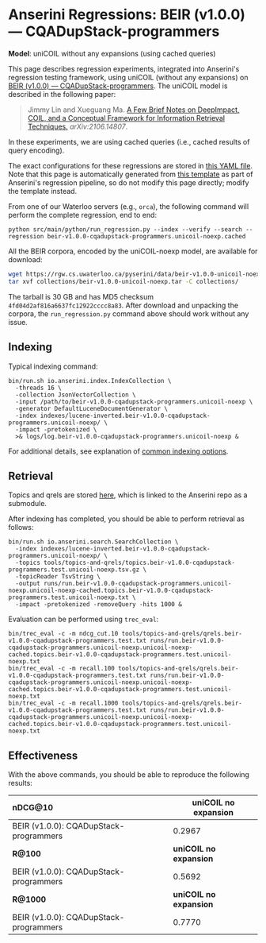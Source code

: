 # Anserini Regressions: BEIR (v1.0.0) &mdash; CQADupStack-programmers

**Model**: uniCOIL without any expansions (using cached queries)

This page describes regression experiments, integrated into Anserini's regression testing framework, using uniCOIL (without any expansions) on [BEIR (v1.0.0) &mdash; CQADupStack-programmers](http://beir.ai/).
The uniCOIL model is described in the following paper:

> Jimmy Lin and Xueguang Ma. [A Few Brief Notes on DeepImpact, COIL, and a Conceptual Framework for Information Retrieval Techniques.](https://arxiv.org/abs/2106.14807) _arXiv:2106.14807_.

In these experiments, we are using cached queries (i.e., cached results of query encoding).

The exact configurations for these regressions are stored in [this YAML file](../../src/main/resources/regression/beir-v1.0.0-cqadupstack-programmers.unicoil-noexp.cached.yaml).
Note that this page is automatically generated from [this template](../../src/main/resources/docgen/templates/beir-v1.0.0-cqadupstack-programmers.unicoil-noexp.cached.template) as part of Anserini's regression pipeline, so do not modify this page directly; modify the template instead.

From one of our Waterloo servers (e.g., `orca`), the following command will perform the complete regression, end to end:

```
python src/main/python/run_regression.py --index --verify --search --regression beir-v1.0.0-cqadupstack-programmers.unicoil-noexp.cached
```

All the BEIR corpora, encoded by the uniCOIL-noexp model, are available for download:

```bash
wget https://rgw.cs.uwaterloo.ca/pyserini/data/beir-v1.0.0-unicoil-noexp.tar -P collections/
tar xvf collections/beir-v1.0.0-unicoil-noexp.tar -C collections/
```

The tarball is 30 GB and has MD5 checksum `4fd04d2af816a6637fc12922cccc8a83`.
After download and unpacking the corpora, the `run_regression.py` command above should work without any issue.

## Indexing

Typical indexing command:

```
bin/run.sh io.anserini.index.IndexCollection \
  -threads 16 \
  -collection JsonVectorCollection \
  -input /path/to/beir-v1.0.0-cqadupstack-programmers.unicoil-noexp \
  -generator DefaultLuceneDocumentGenerator \
  -index indexes/lucene-inverted.beir-v1.0.0-cqadupstack-programmers.unicoil-noexp/ \
  -impact -pretokenized \
  >& logs/log.beir-v1.0.0-cqadupstack-programmers.unicoil-noexp &
```

For additional details, see explanation of [common indexing options](../../docs/common-indexing-options.md).

## Retrieval

Topics and qrels are stored [here](https://github.com/castorini/anserini-tools/tree/master/topics-and-qrels), which is linked to the Anserini repo as a submodule.

After indexing has completed, you should be able to perform retrieval as follows:

```
bin/run.sh io.anserini.search.SearchCollection \
  -index indexes/lucene-inverted.beir-v1.0.0-cqadupstack-programmers.unicoil-noexp/ \
  -topics tools/topics-and-qrels/topics.beir-v1.0.0-cqadupstack-programmers.test.unicoil-noexp.tsv.gz \
  -topicReader TsvString \
  -output runs/run.beir-v1.0.0-cqadupstack-programmers.unicoil-noexp.unicoil-noexp-cached.topics.beir-v1.0.0-cqadupstack-programmers.test.unicoil-noexp.txt \
  -impact -pretokenized -removeQuery -hits 1000 &
```

Evaluation can be performed using `trec_eval`:

```
bin/trec_eval -c -m ndcg_cut.10 tools/topics-and-qrels/qrels.beir-v1.0.0-cqadupstack-programmers.test.txt runs/run.beir-v1.0.0-cqadupstack-programmers.unicoil-noexp.unicoil-noexp-cached.topics.beir-v1.0.0-cqadupstack-programmers.test.unicoil-noexp.txt
bin/trec_eval -c -m recall.100 tools/topics-and-qrels/qrels.beir-v1.0.0-cqadupstack-programmers.test.txt runs/run.beir-v1.0.0-cqadupstack-programmers.unicoil-noexp.unicoil-noexp-cached.topics.beir-v1.0.0-cqadupstack-programmers.test.unicoil-noexp.txt
bin/trec_eval -c -m recall.1000 tools/topics-and-qrels/qrels.beir-v1.0.0-cqadupstack-programmers.test.txt runs/run.beir-v1.0.0-cqadupstack-programmers.unicoil-noexp.unicoil-noexp-cached.topics.beir-v1.0.0-cqadupstack-programmers.test.unicoil-noexp.txt
```

## Effectiveness

With the above commands, you should be able to reproduce the following results:

| **nDCG@10**                                                                                                  | **uniCOIL no expansion**|
|:-------------------------------------------------------------------------------------------------------------|-------------------------|
| BEIR (v1.0.0): CQADupStack-programmers                                                                       | 0.2967                  |
| **R@100**                                                                                                    | **uniCOIL no expansion**|
| BEIR (v1.0.0): CQADupStack-programmers                                                                       | 0.5692                  |
| **R@1000**                                                                                                   | **uniCOIL no expansion**|
| BEIR (v1.0.0): CQADupStack-programmers                                                                       | 0.7770                  |
